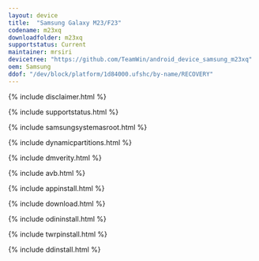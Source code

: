 ```yaml
---
layout: device
title:  "Samsung Galaxy M23/F23"
codename: m23xq
downloadfolder: m23xq
supportstatus: Current
maintainer: mrsiri
devicetree: "https://github.com/TeamWin/android_device_samsung_m23xq"
oem: Samsung
ddof: "/dev/block/platform/1d84000.ufshc/by-name/RECOVERY"
---
```


{% include disclaimer.html %}

{% include supportstatus.html %}

{% include samsungsystemasroot.html %}

{% include dynamicpartitions.html %}

{% include dmverity.html %}

{% include avb.html %}

{% include appinstall.html %}

{% include download.html %}

{% include odininstall.html %}

{% include twrpinstall.html %}

{% include ddinstall.html %}